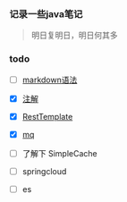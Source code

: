 ### 记录一些java笔记

> 明日复明日，明日何其多

### todo
- [ ] [markdown语法](note/Markdown.md)
- [x]  [注解](note/annotation.md#注解)
- [x] [RestTemplate](demos/src/main/java/com/linhuanjie/spring/RestTemplateDemo.java#L7-L26)
- [x] [mq](note/mq.md#mqmessage-queue应用场景)
- [ ] 了解下  SimpleCache
- [ ] springcloud
- [ ] es






